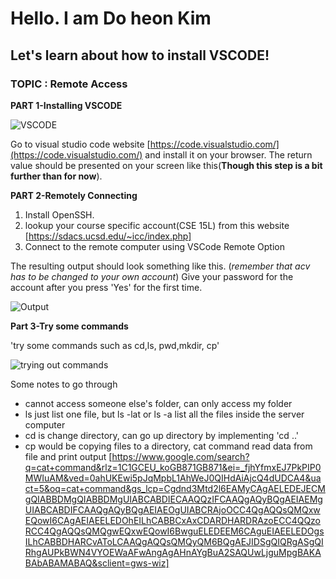 # Hello. I am Do heon Kim
## Let's learn about how to install VSCODE!

### TOPIC : Remote Access

**PART 1-Installing VSCODE**


![VSCODE](https://user-images.githubusercontent.com/61016872/149587319-e5ae0f5d-7636-4dca-9541-53640c1263cf.png)

Go to visual studio code website [https://code.visualstudio.com/](https://code.visualstudio.com/) and install it on your browser.
The return value should be presented on your screen like this(**Though this step is a bit further than for now**).


**PART 2-Remotely Connecting**

1. Install OpenSSH.
2. lookup your course specific account(CSE 15L) from this website [https://sdacs.ucsd.edu/~icc/index.php]
3. Connect to the remote computer using VSCode Remote Option

The resulting output should look something like this. (*remember that acv has to be changed to your own account*)
Give your password for the account after you press 'Yes' for the first time.


![Output](https://user-images.githubusercontent.com/61016872/149592063-d4e686e9-3b3e-474a-b87a-68065f42d0aa.png)

**Part 3-Try some commands**

'try some commands such as cd,ls, pwd,mkdir, cp'

![trying out commands](https://user-images.githubusercontent.com/61016872/149593285-e67dc205-6d9f-4ffd-b5e6-3ae3048bdd1f.png)



Some notes to go through
- cannot access someone else's folder, can only access my folder
-  ls just list one file, but ls -lat or ls -a list all the files inside the server computer
-  cd is change directory, can go up directory by implementing 'cd ..'
-  cp would be copying files to a directory, cat command read data from file and print output [https://www.google.com/search?q=cat+command&rlz=1C1GCEU_koGB871GB871&ei=_fjhYfmxEJ7PkPIP0MWIuAM&ved=0ahUKEwi5pJqMpbL1AhWeJ0QIHdAiAjcQ4dUDCA4&uact=5&oq=cat+command&gs_lcp=Cgdnd3Mtd2l6EAMyCAgAELEDEJECMgQIABBDMgQIABBDMgUIABCABDIECAAQQzIFCAAQgAQyBQgAEIAEMgUIABCABDIFCAAQgAQyBQgAEIAEOgUIABCRAjoOCC4QgAQQsQMQxwEQowI6CAgAEIAEELEDOhEILhCABBCxAxCDARDHARDRAzoECC4QQzoRCC4QgAQQsQMQgwEQxwEQowI6BwguELEDEEM6CAguEIAEELEDOgsILhCABBDHARCvAToLCAAQgAQQsQMQyQM6BQgAEJIDSgQIQRgASgQIRhgAUPkBWN4VYOEWaAFwAngAgAHnAYgBuA2SAQUwLjguMpgBAKABAbABAMABAQ&sclient=gws-wiz]








